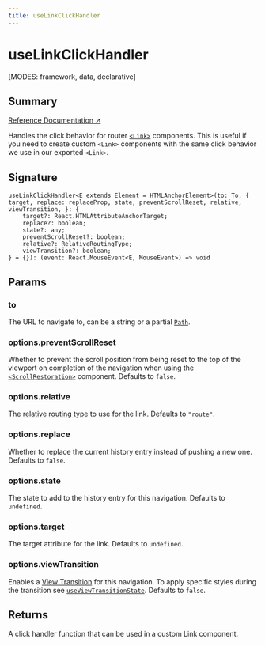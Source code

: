 ```yaml
---
title: useLinkClickHandler
---
```


# useLinkClickHandler

<!--
⚠️ ⚠️ IMPORTANT ⚠️ ⚠️ 

Thank you for helping improve our documentation!

This file is auto-generated from the JSDoc comments in the source
code, so please edit the JSDoc comments in the file below and this
file will be re-generated once those changes are merged.

https://github.com/remix-run/react-router/blob/main/packages/react-router/lib/dom/lib.tsx#L1443
-->

[MODES: framework, data, declarative]

## Summary

[Reference Documentation ↗](https://api.reactrouter.com/v7/functions/react_router.useLinkClickHandler.html)

Handles the click behavior for router [`<Link>`](../components/Link) components. This is useful if
you need to create custom `<Link>` components with the same click behavior we
use in our exported `<Link>`.

## Signature

```tsx
useLinkClickHandler<E extends Element = HTMLAnchorElement>(to: To, { target, replace: replaceProp, state, preventScrollReset, relative, viewTransition, }: {
    target?: React.HTMLAttributeAnchorTarget;
    replace?: boolean;
    state?: any;
    preventScrollReset?: boolean;
    relative?: RelativeRoutingType;
    viewTransition?: boolean;
} = {}): (event: React.MouseEvent<E, MouseEvent>) => void
```

## Params

### to

The URL to navigate to, can be a string or a partial [`Path`](https://api.reactrouter.com/v7/interfaces/react_router.Path.html).

### options.preventScrollReset

Whether to prevent the scroll position from being reset to the top of the viewport on completion of the navigation when
using the [`<ScrollRestoration>`](../components/ScrollRestoration) component.
Defaults to `false`.

### options.relative

The [relative routing type](https://api.reactrouter.com/v7/types/react_router.RelativeRoutingType.html) to use for the link. Defaults to `"route"`.

### options.replace

Whether to replace the current history entry instead of pushing a new one. Defaults to `false`.

### options.state

The state to add to the history entry for this navigation. Defaults to `undefined`.

### options.target

The target attribute for the link. Defaults to `undefined`.

### options.viewTransition

Enables a [View Transition](https://developer.mozilla.org/en-US/docs/Web/API/View_Transitions_API) for this navigation. To apply specific styles during the transition see [`useViewTransitionState`](../hooks/useViewTransitionState).
Defaults to `false`.

## Returns

A click handler function that can be used in a custom Link component.

